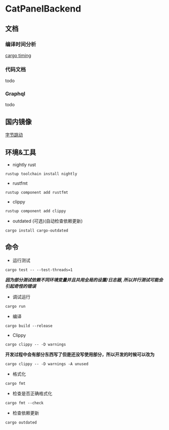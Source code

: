 # CatPanelBackend

## 文档
### 编译时间分析
[cargo timing](https://boxcatteam.github.io/CatPanelBackend/timings/cargo-timing.html)
### 代码文档
todo
### Graphql
todo

## 国内镜像
[字节跳动](https://rsproxy.cn)

## 环境&工具
- nightly rust

`rustup toolchain install nightly`

- rustfmt

`rustup component add rustfmt`

- clippy

`rustup component add clippy`

- outdated (可选)(自动检查依赖更新)

`cargo install cargo-outdated`

## 命令
- 运行测试

`cargo test -- --test-threads=1`

***因为部分测试依赖不同环境变量并且共用全局的设置/日志器,
所以并行测试可能会引起奇怪的错误***

- 调试运行

`cargo run`

- 编译

`cargo build --release`

- Clippy

`cargo clippy -- -D warnings`

**开发过程中会有部分东西写了但是还没写使用部分，所以开发的时候可以改为**

`cargo clippy -- -D warnings -A unused`

- 格式化

`cargo fmt`

- 检查是否正确格式化

`cargo fmt --check`

- 检查依赖更新

`cargo outdated`
